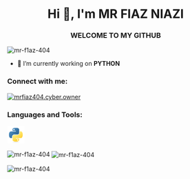 <h1 align="center">Hi 👋, I'm MR FIAZ NIAZI</h1>
<h3 align="center">WELCOME TO MY GITHUB</h3>

<p align="left"> <img src="https://komarev.com/ghpvc/?username=mr-f1az-404&label=Profile%20views&color=0e75b6&style=flat" alt="mr-f1az-404" /> </p>

- 🔭 I’m currently working on **PYTHON**

<h3 align="left">Connect with me:</h3>
<p align="left">
<a href="https://fb.com/mrfiaz404.cyber.owner" target="blank"><img align="center" src="https://raw.githubusercontent.com/rahuldkjain/github-profile-readme-generator/master/src/images/icons/Social/facebook.svg" alt="mrfiaz404.cyber.owner" height="30" width="40" /></a>
</p>

<h3 align="left">Languages and Tools:</h3>
<p align="left"> <a href="https://www.python.org" target="_blank" rel="noreferrer"> <img src="https://raw.githubusercontent.com/devicons/devicon/master/icons/python/python-original.svg" alt="python" width="40" height="40"/> </a> </p>

<p><img align="left" src="https://github-readme-stats.vercel.app/api/top-langs?username=mr-f1az-404&show_icons=true&locale=en&layout=compact" alt="mr-f1az-404" /></p>

<p>&nbsp;<img align="center" src="https://github-readme-stats.vercel.app/api?username=mr-f1az-404&show_icons=true&locale=en" alt="mr-f1az-404" /></p>

<p><img align="center" src="https://github-readme-streak-stats.herokuapp.com/?user=mr-f1az-404&" alt="mr-f1az-404" /></p>
